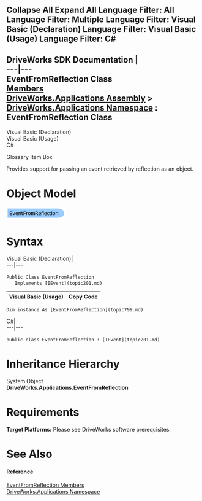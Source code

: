 Collapse All Expand All Language Filter: All  Language Filter: Multiple  Language Filter: Visual Basic (Declaration) Language Filter: Visual Basic (Usage) Language Filter: C#  
---  
DriveWorks SDK Documentation  |   
---|---  
EventFromReflection Class   
[Members](topic800.md)   
[DriveWorks.Applications Assembly](topic13.md) > [DriveWorks.Applications Namespace](topic16.md) : EventFromReflection Class  
---  
  
Visual Basic (Declaration)    
Visual Basic (Usage)    
C# 

Glossary Item Box

Provides support for passing an event retrieved by reflection as an object. 

# Object Model

![](dotnetdiagramimages/image14.png)

# Syntax

Visual Basic (Declaration)|   
---|---  
      
    
    Public Class EventFromReflection 
       Implements [IEvent](topic201.md)   
  
Visual Basic (Usage)| Copy Code  
---|---  
      
    
    Dim instance As [EventFromReflection](topic799.md)  
  
C#|   
---|---  
      
    
    public class EventFromReflection : [IEvent](topic201.md)    
  
# Inheritance Hierarchy

System.Object  
**DriveWorks.Applications.EventFromReflection**  


# Requirements

**Target Platforms:** Please see DriveWorks software prerequisites.

# See Also

#### Reference

[EventFromReflection Members](topic800.md)   
[DriveWorks.Applications Namespace](topic16.md)



